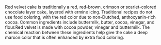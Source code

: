 Red velvet cake is traditionally a red, red-brown, crimson or scarlet-colored chocolate layer cake, layered with ermine icing. Traditional recipes do not use food coloring, with the red color due to non-Dutched, anthocyanin-rich cocoa. Common ingredients include buttermilk, butter, cocoa, vinegar, and flour.Red velvet is made with cocoa powder, vinegar and buttermilk. The chemical reaction between these ingredients help give the cake a deep maroon color that is often enhanced by extra food coloring.